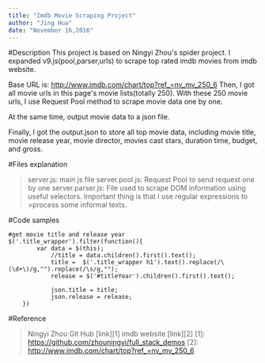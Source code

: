 ```yaml
---
title: "Imdb Movie Scraping Project"
author: "Jing Hua"
date: "November 16,2016"
---
```



#Description
This project is based on Ningyi Zhou's spider project.
I expanded v9.js(pool,parser,urls) to scrape top rated imdb movies from imdb website.

Base URL is: http://www.imdb.com/chart/top?ref_=nv_mv_250_6
Then, I got all movie urls in this page's movie lists(totally 250).
With these 250 movie urls, I use Request Pool method to scrape movie data one by one.

At the same time, output movie data to a json file.

Finally, I got the output.json to store all top movie data, including movie title, movie release year, movie director, movies cast stars, duration time, budget, and gross.

#Files explanation
>server.js: main js file
>server.pool.js: Request Pool to send request one by one
>server.parser.js: File used to scrape DOM information using useful selectors. Important thing is that I use regular expressions to >process some informal texts.

#Code samples
```
#get movie title and release year
$('.title_wrapper').filter(function(){
        var data = $(this);
            //title = data.children().first().text();
            title =  $('.title_wrapper h1').text().replace(/\(\d+\)/g,"").replace(/\s/g,"");    
            release = $('#titleYear').children().first().text();

            json.title = title;
            json.release = release;
    })
```

#Reference
>Ningyi Zhou Git Hub [link][1]
>imdb website [link][2]
[1]: https://github.com/zhouningyi/full_stack_demos
[2]: http://www.imdb.com/chart/top?ref_=nv_mv_250_6


